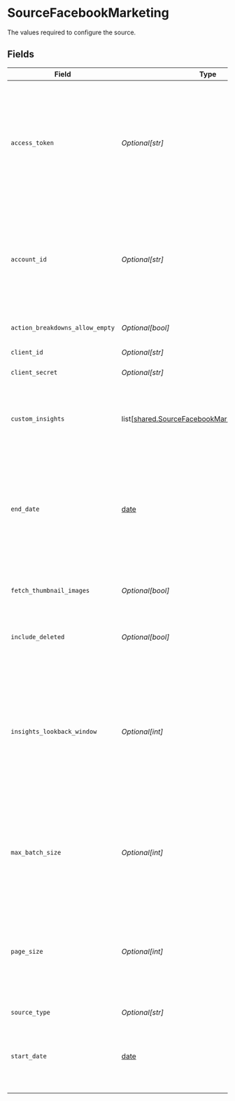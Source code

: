 # SourceFacebookMarketing

The values required to configure the source.


## Fields

| Field                                                                                                                                                                                                                                                                                                                                                               | Type                                                                                                                                                                                                                                                                                                                                                                | Required                                                                                                                                                                                                                                                                                                                                                            | Description                                                                                                                                                                                                                                                                                                                                                         | Example                                                                                                                                                                                                                                                                                                                                                             |
| ------------------------------------------------------------------------------------------------------------------------------------------------------------------------------------------------------------------------------------------------------------------------------------------------------------------------------------------------------------------- | ------------------------------------------------------------------------------------------------------------------------------------------------------------------------------------------------------------------------------------------------------------------------------------------------------------------------------------------------------------------- | ------------------------------------------------------------------------------------------------------------------------------------------------------------------------------------------------------------------------------------------------------------------------------------------------------------------------------------------------------------------- | ------------------------------------------------------------------------------------------------------------------------------------------------------------------------------------------------------------------------------------------------------------------------------------------------------------------------------------------------------------------- | ------------------------------------------------------------------------------------------------------------------------------------------------------------------------------------------------------------------------------------------------------------------------------------------------------------------------------------------------------------------- |
| `access_token`                                                                                                                                                                                                                                                                                                                                                      | *Optional[str]*                                                                                                                                                                                                                                                                                                                                                     | :heavy_check_mark:                                                                                                                                                                                                                                                                                                                                                  | The value of the generated access token. From your App’s Dashboard, click on "Marketing API" then "Tools". Select permissions <b>ads_management, ads_read, read_insights, business_management</b>. Then click on "Get token". See the <a href="https://docs.airbyte.com/integrations/sources/facebook-marketing">docs</a> for more information.                     |                                                                                                                                                                                                                                                                                                                                                                     |
| `account_id`                                                                                                                                                                                                                                                                                                                                                        | *Optional[str]*                                                                                                                                                                                                                                                                                                                                                     | :heavy_check_mark:                                                                                                                                                                                                                                                                                                                                                  | The Facebook Ad account ID to use when pulling data from the Facebook Marketing API. Open your Meta Ads Manager. The Ad account ID number is in the account dropdown menu or in your browser's address bar. See the <a href="https://www.facebook.com/business/help/1492627900875762">docs</a> for more information.                                                | 111111111111111                                                                                                                                                                                                                                                                                                                                                     |
| `action_breakdowns_allow_empty`                                                                                                                                                                                                                                                                                                                                     | *Optional[bool]*                                                                                                                                                                                                                                                                                                                                                    | :heavy_minus_sign:                                                                                                                                                                                                                                                                                                                                                  | Allows action_breakdowns to be an empty list                                                                                                                                                                                                                                                                                                                        |                                                                                                                                                                                                                                                                                                                                                                     |
| `client_id`                                                                                                                                                                                                                                                                                                                                                         | *Optional[str]*                                                                                                                                                                                                                                                                                                                                                     | :heavy_minus_sign:                                                                                                                                                                                                                                                                                                                                                  | The Client Id for your OAuth app                                                                                                                                                                                                                                                                                                                                    |                                                                                                                                                                                                                                                                                                                                                                     |
| `client_secret`                                                                                                                                                                                                                                                                                                                                                     | *Optional[str]*                                                                                                                                                                                                                                                                                                                                                     | :heavy_minus_sign:                                                                                                                                                                                                                                                                                                                                                  | The Client Secret for your OAuth app                                                                                                                                                                                                                                                                                                                                |                                                                                                                                                                                                                                                                                                                                                                     |
| `custom_insights`                                                                                                                                                                                                                                                                                                                                                   | list[[shared.SourceFacebookMarketingInsightConfig](undefined/models/shared/sourcefacebookmarketinginsightconfig.md)]                                                                                                                                                                                                                                                | :heavy_minus_sign:                                                                                                                                                                                                                                                                                                                                                  | A list which contains ad statistics entries, each entry must have a name and can contains fields, breakdowns or action_breakdowns. Click on "add" to fill this field.                                                                                                                                                                                               |                                                                                                                                                                                                                                                                                                                                                                     |
| `end_date`                                                                                                                                                                                                                                                                                                                                                          | [date](https://docs.python.org/3/library/datetime.html#date-objects)                                                                                                                                                                                                                                                                                                | :heavy_minus_sign:                                                                                                                                                                                                                                                                                                                                                  | The date until which you'd like to replicate data for all incremental streams, in the format YYYY-MM-DDT00:00:00Z. All data generated between the start date and this end date will be replicated. Not setting this option will result in always syncing the latest data.                                                                                           | 2017-01-26T00:00:00Z                                                                                                                                                                                                                                                                                                                                                |
| `fetch_thumbnail_images`                                                                                                                                                                                                                                                                                                                                            | *Optional[bool]*                                                                                                                                                                                                                                                                                                                                                    | :heavy_minus_sign:                                                                                                                                                                                                                                                                                                                                                  | Set to active if you want to fetch the thumbnail_url and store the result in thumbnail_data_url for each Ad Creative.                                                                                                                                                                                                                                               |                                                                                                                                                                                                                                                                                                                                                                     |
| `include_deleted`                                                                                                                                                                                                                                                                                                                                                   | *Optional[bool]*                                                                                                                                                                                                                                                                                                                                                    | :heavy_minus_sign:                                                                                                                                                                                                                                                                                                                                                  | Set to active if you want to include data from deleted Campaigns, Ads, and AdSets.                                                                                                                                                                                                                                                                                  |                                                                                                                                                                                                                                                                                                                                                                     |
| `insights_lookback_window`                                                                                                                                                                                                                                                                                                                                          | *Optional[int]*                                                                                                                                                                                                                                                                                                                                                     | :heavy_minus_sign:                                                                                                                                                                                                                                                                                                                                                  | The attribution window. Facebook freezes insight data 28 days after it was generated, which means that all data from the past 28 days may have changed since we last emitted it, so you can retrieve refreshed insights from the past by setting this parameter. If you set a custom lookback window value in Facebook account, please provide the same value here. |                                                                                                                                                                                                                                                                                                                                                                     |
| `max_batch_size`                                                                                                                                                                                                                                                                                                                                                    | *Optional[int]*                                                                                                                                                                                                                                                                                                                                                     | :heavy_minus_sign:                                                                                                                                                                                                                                                                                                                                                  | Maximum batch size used when sending batch requests to Facebook API. Most users do not need to set this field unless they specifically need to tune the connector to address specific issues or use cases.                                                                                                                                                          |                                                                                                                                                                                                                                                                                                                                                                     |
| `page_size`                                                                                                                                                                                                                                                                                                                                                         | *Optional[int]*                                                                                                                                                                                                                                                                                                                                                     | :heavy_minus_sign:                                                                                                                                                                                                                                                                                                                                                  | Page size used when sending requests to Facebook API to specify number of records per page when response has pagination. Most users do not need to set this field unless they specifically need to tune the connector to address specific issues or use cases.                                                                                                      |                                                                                                                                                                                                                                                                                                                                                                     |
| `source_type`                                                                                                                                                                                                                                                                                                                                                       | *Optional[str]*                                                                                                                                                                                                                                                                                                                                                     | :heavy_check_mark:                                                                                                                                                                                                                                                                                                                                                  | N/A                                                                                                                                                                                                                                                                                                                                                                 |                                                                                                                                                                                                                                                                                                                                                                     |
| `start_date`                                                                                                                                                                                                                                                                                                                                                        | [date](https://docs.python.org/3/library/datetime.html#date-objects)                                                                                                                                                                                                                                                                                                | :heavy_check_mark:                                                                                                                                                                                                                                                                                                                                                  | The date from which you'd like to replicate data for all incremental streams, in the format YYYY-MM-DDT00:00:00Z. All data generated after this date will be replicated.                                                                                                                                                                                            | 2017-01-25T00:00:00Z                                                                                                                                                                                                                                                                                                                                                |